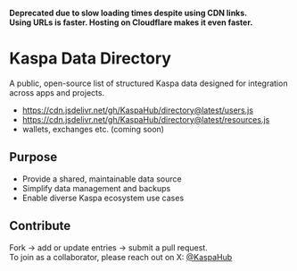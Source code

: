 **Deprecated due to slow loading times despite using CDN links.  
Using URLs is faster. Hosting on Cloudflare makes it even faster.**

# Kaspa Data Directory
A public, open-source list of structured Kaspa data designed for integration across apps and projects.

- https://cdn.jsdelivr.net/gh/KaspaHub/directory@latest/users.js
- https://cdn.jsdelivr.net/gh/KaspaHub/directory@latest/resources.js
- wallets, exchanges etc. (coming soon)

## Purpose
- Provide a shared, maintainable data source  
- Simplify data management and backups  
- Enable diverse Kaspa ecosystem use cases

## Contribute
Fork → add or update entries → submit a pull request.  
To join as a collaborator, please reach out on X: [@KaspaHub](https://x.com/KaspaHub)
